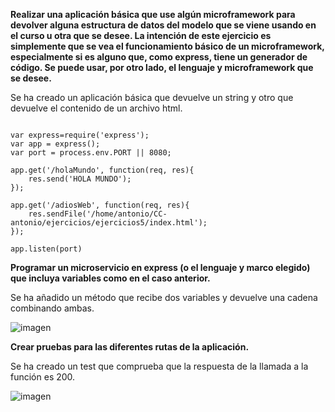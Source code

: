 **Realizar una aplicación básica que use algún microframework para devolver alguna estructura de datos del modelo que se viene usando en el curso u otra que se desee. La intención de este ejercicio es simplemente que se vea el funcionamiento básico de un microframework, especialmente si es alguno que, como express, tiene un generador de código. Se puede usar, por otro lado, el lenguaje y microframework que se desee.**

Se ha creado un aplicación básica que devuelve un string y otro que devuelve el contenido de un archivo html.

```

var express=require('express');
var app = express();
var port = process.env.PORT || 8080;

app.get('/holaMundo', function(req, res){
	res.send('HOLA MUNDO');
});

app.get('/adiosWeb', function(req, res){
	res.sendFile('/home/antonio/CC-antonio/ejercicios/ejercicios5/index.html');
});

app.listen(port)
```

**Programar un microservicio en express (o el lenguaje y marco elegido) que incluya variables como en el caso anterior.**

Se ha añadido un método que recibe dos variables y devuelve una cadena combinando ambas.

![imagen]()

**Crear pruebas para las diferentes rutas de la aplicación.**

Se ha creado un test que comprueba que la respuesta de la llamada a la función es 200.

![imagen]()
